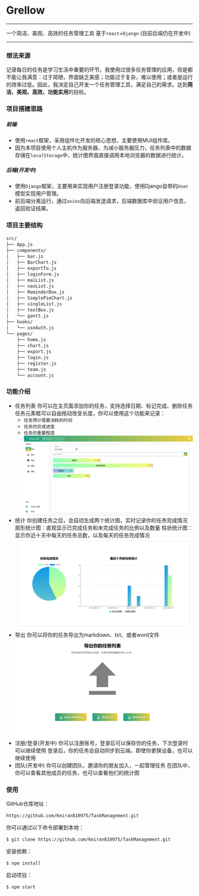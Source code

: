 # Grellow 
---
一个简洁、美观、高效的任务管理工具 
基于`react`+`Django`
(目前后端仍在开发中)

---

### 想法来源

记录每日的任务是学习生活中重要的环节。我使用过很多任务管理的应用，但是都不能让我满意：过于简陋，界面缺乏美感；功能过于复杂，难以使用；或者是运行的效率过低。因此，我决定自己开发一个任务管理工具，满足自己的需求。达到**简洁、美观、高效、功能实用**的目标。

### 项目搭建思路
 
##### 前端
- 使用`react`框架，采用组件化开发的核心思想，主要使用MUI组件库。
- 因为本项目使用个人主机作为服务器，为减小服务器压力，任务列表中的数据存储在`localStorage`中，统计图界面直接调用本地浏览器的数据进行统计。

##### 后端(开发中)
- 使用`Django`框架，主要用来实现用户注册登录功能，使用Django自带的`User`模型实现用户管理。
- 前后端分离运行，通过`axios`向后端发送请求，后端数据库中验证用户信息，返回验证结果。

### 项目主要结构

```
src/
├── App.js            
├── components/
│   ├── bar.js
│   ├── BarChart.js
│   ├── exportTo.js
│   ├── loginForm.js
│   ├── maiList.js
│   ├── navList.js
│   ├── ReminderBox.js
│   ├── SimplePieChart.js
│   ├── singleList.js
│   ├── textBox.js
│   └── gantt.js
├── hooks/
│   └── useAuth.js
└── pages/
    ├── home.js
    ├── chart.js
    ├── export.js
    ├── login.js
    ├── register.js
    ├── team.js
    └── account.js

```

### 功能介绍

- 任务列表
    你可以在主页面添加你的任务，支持选择日期、标记完成、删除任务
    任务元素框可以自由拖动改变长度，你可以使用这个功能来记录：
    - `任务预计需要消耗的时间`
    - `任务的完成进度`
    - `任务的重要程度`
![加载失败](https://github.com/Keiran810975/taskim/blob/main/1.png?raw=true)
- 统计
    你创建任务之后，会自动生成两个统计图，实时记录你的任务完成情况
    扇形统计图：直观显示已完成任务和未完成任务的比例以及数量
    柱状统计图：显示你近十天中每天的任务总数，以及每天的任务完成情况
![加载失败](https://github.com/Keiran810975/taskim/blob/main/2.png?raw=true)
- 导出
    你可以将你的任务导出为markdown、txt、或者word文件
![加载失败](https://github.com/Keiran810975/taskim/blob/main/3.png?raw=true)
- 注册/登录(开发中)
    你可以注册账号，登录后可以保存你的任务，下次登录时可以继续使用
    登录后，你的任务会自动同步到云端，即使你更换设备，也可以继续使用
- 团队(开发中)
    你可以创建团队，邀请你的朋友加入，一起管理任务
    在团队中，你可以查看其他成员的任务，也可以查看他们的统计图


### 使用 

GitHub仓库地址：
```
https://github.com/Keiran810975/TaskManagement.git
```

你可以通过以下命令部署到本地：

```
$ git clone https://github.com/Keiran810975/TaskManagement.git
```
安装依赖：
```
$ npm install
```

启动项目：

```
$ npm start
```

